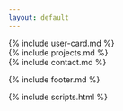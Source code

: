 ```yaml
---
layout: default
---
```


<div class="intro" data-top="background-color: rgba(0,0,0,0); opacity: 1;" data-center-bottom="background-color: rgba(0,0,0,0.5); opacity: 0.2;">
  {% include user-card.md %}
</div>

<div class="projects">
  {% include projects.md %}
</div>

<div class="contact">
  {% include contact.md %}
</div>

{% include footer.md %}

{% include scripts.html %}
